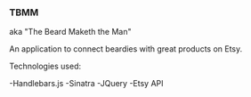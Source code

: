 ### TBMM
aka "The Beard Maketh the Man"

An application to connect beardies with great products on Etsy.

Technologies used:

-Handlebars.js
-Sinatra
-JQuery
-Etsy API